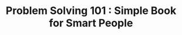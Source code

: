 ---
title: "Problem Solving 101 : Simple Book for Smart People"
description: "Ditulis oleh the famous Ken Watanabe (just kidding, this is not THAT Ken Watanabe), buku ini adalah pelajaran tentang bagaimana cara berpikir kritis untuk memecahkan masalah. Pemaparan yang ada di dalamnya sangat sederhana, hingga anak SD pun bisa memahami penjelasan yang ada di dalamnya."
cover: "images/reading/problem-solving-101.png"
publishDate: 2016-09-11
authors: "Ken Watanabe"
categories: ["self-mastery & growth"]
status: 🟢
---